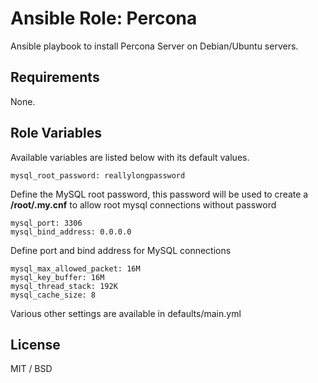 # Ansible Role: Percona

Ansible playbook to install Percona Server on Debian/Ubuntu servers.

## Requirements

None.

## Role Variables

Available variables are listed below with its default values.

	mysql_root_password: reallylongpassword

Define the MySQL root password, this password will be used to create a **/root/.my.cnf** to allow root mysql connections without password

	mysql_port: 3306
	mysql_bind_address: 0.0.0.0

Define port and bind address for MySQL connections

	mysql_max_allowed_packet: 16M
	mysql_key_buffer: 16M
	mysql_thread_stack: 192K
	mysql_cache_size: 8

Various other settings are available in defaults/main.yml

## License

MIT / BSD
